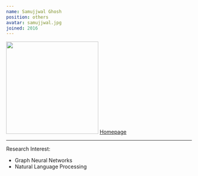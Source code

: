 ```yaml
---
name: Samujjwal Ghosh
position: others
avatar: samujjwal.jpg
joined: 2016
---
```


<img width="250" src="{{site.baseurl}}/images/people/{{page.avatar}}" data-action="zoom">
<a href="https://sites.google.com/view/samujjwal/home?authuser=0">Homepage</a> 

<hr>Research Interest:

* Graph Neural Networks
* Natural Language Processing

